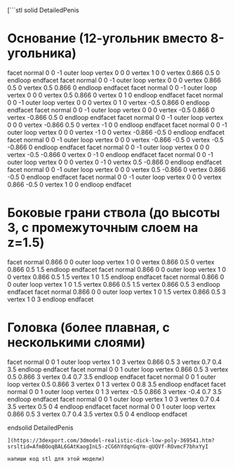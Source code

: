 [```stl
solid DetailedPenis
  # Основание (12-угольник вместо 8-угольника)
  facet normal 0 0 -1
    outer loop
      vertex 0 0 0
      vertex 1 0 0
      vertex 0.866 0.5 0
    endloop
  endfacet
  facet normal 0 0 -1
    outer loop
      vertex 0 0 0
      vertex 0.866 0.5 0
      vertex 0.5 0.866 0
    endloop
  endfacet
  facet normal 0 0 -1
    outer loop
      vertex 0 0 0
      vertex 0.5 0.866 0
      vertex 0 1 0
    endloop
  endfacet
  facet normal 0 0 -1
    outer loop
      vertex 0 0 0
      vertex 0 1 0
      vertex -0.5 0.866 0
    endloop
  endfacet
  facet normal 0 0 -1
    outer loop
      vertex 0 0 0
      vertex -0.5 0.866 0
      vertex -0.866 0.5 0
    endloop
  endfacet
  facet normal 0 0 -1
    outer loop
      vertex 0 0 0
      vertex -0.866 0.5 0
      vertex -1 0 0
    endloop
  endfacet
  facet normal 0 0 -1
    outer loop
      vertex 0 0 0
      vertex -1 0 0
      vertex -0.866 -0.5 0
    endloop
  endfacet
  facet normal 0 0 -1
    outer loop
      vertex 0 0 0
      vertex -0.866 -0.5 0
      vertex -0.5 -0.866 0
    endloop
  endfacet
  facet normal 0 0 -1
    outer loop
      vertex 0 0 0
      vertex -0.5 -0.866 0
      vertex 0 -1 0
    endloop
  endfacet
  facet normal 0 0 -1
    outer loop
      vertex 0 0 0
      vertex 0 -1 0
      vertex 0.5 -0.866 0
    endloop
  endfacet
  facet normal 0 0 -1
    outer loop
      vertex 0 0 0
      vertex 0.5 -0.866 0
      vertex 0.866 -0.5 0
    endloop
  endfacet
  facet normal 0 0 -1
    outer loop
      vertex 0 0 0
      vertex 0.866 -0.5 0
      vertex 1 0 0
    endloop
  endfacet

  # Боковые грани ствола (до высоты 3, с промежуточным слоем на z=1.5)
  facet normal 0.866 0 0
    outer loop
      vertex 1 0 0
      vertex 0.866 0.5 0
      vertex 0.866 0.5 1.5
    endloop
  endfacet
  facet normal 0.866 0 0
    outer loop
      vertex 1 0 0
      vertex 0.866 0.5 1.5
      vertex 1 0 1.5
    endloop
  endfacet
  facet normal 0.866 0 0
    outer loop
      vertex 1 0 1.5
      vertex 0.866 0.5 1.5
      vertex 0.866 0.5 3
    endloop
  endfacet
  facet normal 0.866 0 0
    outer loop
      vertex 1 0 1.5
      vertex 0.866 0.5 3
      vertex 1 0 3
    endloop
  endfacet

  # Головка (более плавная, с несколькими слоями)
  facet normal 0 0 1
    outer loop
      vertex 1 0 3
      vertex 0.866 0.5 3
      vertex 0.7 0.4 3.5
    endloop
  endfacet
  facet normal 0 0 1
    outer loop
      vertex 0.866 0.5 3
      vertex 0.5 0.866 3
      vertex 0.4 0.7 3.5
    endloop
  endfacet
  facet normal 0 0 1
    outer loop
      vertex 0.5 0.866 3
      vertex 0 1 3
      vertex 0 0.8 3.5
    endloop
  endfacet
  facet normal 0 0 1
    outer loop
      vertex 0 1 3
      vertex -0.5 0.866 3
      vertex -0.4 0.7 3.5
    endloop
  endfacet
  facet normal 0 0 1
    outer loop
      vertex 1 0 3
      vertex 0.7 0.4 3.5
      vertex 0.5 0 4
    endloop
  endfacet
  facet normal 0 0 1
    outer loop
      vertex 0.866 0.5 3
      vertex 0.7 0.4 3.5
      vertex 0.5 0 4
    endloop
  endfacet

endsolid DetailedPenis
```
](https://3dexport.com/3dmodel-realistic-dick-low-poly-369541.htm?srsltid=AfmBOoqBAL6GAtKaogInL5-zCG6hYdqnGqYm-qUQVf-ROvmcF7bhxYyI

напиши код stl для этой модели)
